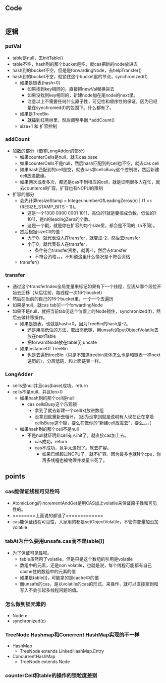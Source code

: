 ## Code
```aidl

```
## 逻辑
### putVal
* table是null，去initTable()
* table不空，hash到的那个bucket是空，就cas把新的node放进去
* hash到的bucket不空，但是是forwardingNode，去helpTransfer()
* hash到的bucket不空，就锁住这个bucket里的节点，synchronized(f)
    * 如果是链表(hash>0)
        * 如果找到key相同的，直接把newVal替换进去
        * 如果没找到key相同的，新建node加在尾node的next里。
        * 注意以上不需要任何什么原子性，可见性和顺序性的保证，因为已经是在synchronied(f)的包围下。什么都有了。
    * 如果是TreeBin
        * 就插到红黑树里，然后调整平衡
*addCount()
    * size+1 和 扩容控制
### addCount
* 加数的部分（借鉴LongAdder的部分）
    * 如果counterCells是null，就去cas base
    * 如果counterCells不是null，然后hash匹配到的cell也不空，就去cas cell
    * 如果hash匹配到的cell是空，就去cas拿cellsBusy这个控制权，然后新建cell放进数组。
    * 如果两次或者多次，都还是cas不到相应的cell，就是证明很多人在忙，就去countercell扩容。扩容也有NCPU的限制
* 扩容的部分
    * 会先计算resizeStamp = Integer.numberOfLeadingZeros(n) | (1 << (RESIZE_STAMP_BITS - 1))。
        * 这是一个1000 0000 0001 1011，高位的1就是要搞成负数，低位的1 1011，是n的leadingZero的个数。
        * 这是一个戳，就是你在扩容的每个size里，都会是不同的（n不同）。
    * 然后根据sizeCtl的值：
        * 大于0，就代表没人在transfer，就变成-2，然后去transfer
        * 小于0，就代表有人在transfer，
            * 条件符合transfer资格，就再-1，然后去transfer
            * 不符合资格，。。不知道这里什么情况是不符合资格
    * transfer()
### transfer
* 通过这个transferIndex全局变量来标记如果有下一个线程，应该从哪个段位开始去迁移（从后往前，每线程一次16个bucket）
* 然后在当前的自己的16个bucket里，一个一个去遍历
* 如果是null，就cas tab[i]一个forwardingNode
* 如果不是null，就把当前tab[i]这个位置上的Node锁住，synchronized(f)，然后去做转移操作。
    * 如果是链表，也就是hash>0。因为TreeBin的hash是-2。
        * 还是用高低位的方法，取出高低链，用unsafe的putObjectVolatile去放在nextTable
        * 把forwardNode放在table[i],unsafe
    * 如果instanceOf TreeBin
         * 也是去遍历treeBin（只是不知道treebin具体怎么也是和链表一样next遍历的），分高低链，和上面链表一样。

### LongAdder
* cells是null并且cas(base)成功，return
* cells不是null，并且len>0
    * 如果hash到的那个cell是null
        * cas cellsBusy这个乐观锁
            * 拿到了就去新建一个cell(x)放进数组
            * 没拿到就重新去循环。（因为没拿到就是说明有人现在正在拿着cellsBusy这个锁，要么在做你的“新建cell放进去”，要么。。。）    
    * 如果hash到的那个cell不是null
        * 不是null就证明此cell有人init了，就直接cas加上去。
            * cas成功，return
            * cas不成功，竞争太激烈了。就去扩容。
                * 如果已经超过NCPU了，就不扩容。因为最多也就N个cpu，你再多线程也被物理并发量卡死了。

## points
### cas能保证线程可见性吗
* AtomicLong的incrementAndGet是用CAS加上volatile来保证原子性和可见性的。
* ========上面说的都错了=============
* cas能保证线程可见性，人家用的都是setObjectVolatile，不管你变量加没加volatile
### tabAt为什么要用unsafe.cas而不是table[i]
* 为了保证可见性呗。
    * table虽然用了volatile，但是只是这个数组的引用是volatile
    * 数组中的元素，还是non volatile，也就是说，每个线程可能都有自己cache住的数组中的元素的值
    * 如果是table[i]，可能拿的是cache中的值
    * 而unsafe的cas，是以volatile的cas的形式，来操作，就可以直接拿到和写入不会引起多线程问题的值。
### 怎么做到锁元素的
* Node e
* synchronized(e)
### TreeNode Hashmap和Concrrent HashMap实现的不一样
* HashMap
    * TreeNode extends LinkedHashMap.Entry
* ConcurrentHashMap
    * TreeNode extends Node
    
### counterCell和table的操作的锁粒度差别
